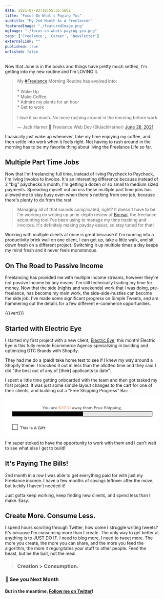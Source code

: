 ```yaml
---
date: 2021-07-03T19:55:35.566Z
title: "Focus On What's Paying You" 
subtitle: "My 2nd Month As A Freelancer"
featuredImage: "./featuredImage.png"
ogImage: "./focus-on-whats-paying-you.png"
tags: ['Freelance', 'Career', 'Newsletter']
externalLink: ""
published: true
unlisted: false
---
```


Now that June is in the books and things have pretty much settled, I'm getting into my new routine and I'm LOVING it. 

<blockquote class="twitter-tweet"><p lang="en" dir="ltr">My <a href="https://twitter.com/hashtag/Freelance?src=hash&amp;ref_src=twsrc%5Etfw">#Freelance</a> Morning Routine has evolved into: <br /><br />* Wake Up<br />* Make Coffee<br />* Admire my plants for an hour<br />* Get to work<br /><br />I love it so much. No more rushing around in the morning before work.</p>&mdash; Jack Harner 🚀 Freelance Web Dev (@JackHarner) <a href="https://twitter.com/JackHarner/status/1409582871757479939?ref_src=twsrc%5Etfw">June 28, 2021</a></blockquote>

I basically just wake up whenever, take my time enjoying my coffee, and then settle into work when it feels right. Not having to rush around in the morning has to be my favorite thing about living the Freelance Life so far.

## Multiple Part Time Jobs

Now that I'm freelancing full time, instead of living Paycheck to Paycheck, I'm living Invoice to Invoice. It's an interesting difference because instead of 2 "big" paychecks a month, I'm getting a dozen or so small to medium sized payments. Spreading myself out across these multiple part time jobs has allowed me to stay busy even when there's nothing from one job, because there's plenty to do from the rest.

> Managing all of that sounds complicated, right? It doesn't have to be. I'm working on writing up an in-depth review of [Bonsai](https://www.hellobonsai.com/invite?fp_ref=jackharner), the freelance accounting tool I've been using to manage my time tracking and invoices. It's definitely making payday easier, so stay tuned for that! 

Working with multiple clients at once is great because if I'm running into a productivity brick wall on one client, I can get up, take a little walk, and sit down fresh on a different project. Switching it up multiple times a day keeps my mind fresh and it never feels monotonous.

## On The Road to Passive Income

Freelancing has provided me with multiple income streams, however they're not passive income by any means. I'm still technically trading my time for money. Now that the side (nights and weekends) work that I was doing, pre-freelance, has become my main work, the side-side-hustles can become the side job. I've made some significant progress on Simple Tweets, and am hammering out the details for a few different e-commerce opportunities.

{{{vert}}}

## Started with Electric Eye

I started my first project with a new client, [Electric Eye](https://electriceye.io/), this month! Electric Eye is this fully remote Ecommerce Agency specializing in building and optimizing DTC Brands with Shopify.

They had me do a (paid) take home test to see if I knew my way around a Shopify theme. I knocked it out in less than the allotted time and they said I did "the best out of any of [their] applicants to date". 

I spent a little time getting onboarded with the team and then got tasked my first project. It was just some simple layout changes to the cart for one of their clients, and building out a "Free Shipping Progress" Bar: 

![Free Shipping Progress Bar](./ee-shipping-bar.png)

I'm super stoked to have the opportunity to work with them and I can't wait to see what else I get to build!


## It's Paying The Bills!

2nd month in a row I was able to get everything paid for with just my Freelance income. I have a few months of savings leftover after the move, but luckily I haven't needed it!

Just gotta keep working, keep finding new clients, and spend less than I make. Easy.

## Create More. Consume Less.

I spend hours scrolling through Twitter, how come I struggle writing tweets? It's because I'm consuming more than I create. The only way to get better at anything is to JUST DO IT. I need to blog more, I need to tweet more. The more you create, the more you can share, and the more you feed the algorithm, the more it regurgitates your stuff to other people. Feed the beast, but be the bait, not the meal.

> ### Creation > Consumption.

### 👋 See you Next Month

#### But in the meantime, [Follow me on Twitter](https://www.twitter.com/jackharner)!
